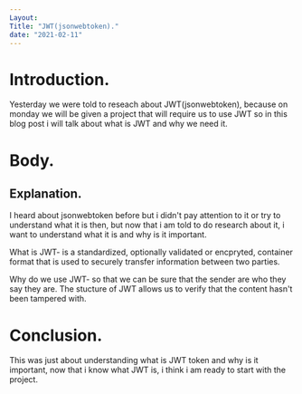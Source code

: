 ```yaml
---
Layout: 
Title: "JWT(jsonwebtoken)."
date: "2021-02-11"
---
```


# Introduction.

Yesterday we were told to reseach about JWT(jsonwebtoken), because on monday we will be given a project that will require us to use JWT so in this blog post i will talk about what is JWT and why we need it.

# Body.

## Explanation.

I heard about jsonwebtoken before but i didn't pay attention to it or try to understand what it is then, but now that i am told to do research about it, i want to understand what it is and why is it important.

What is JWT- is a standardized, optionally validated or encpryted, container format that is used to securely transfer information between two parties.

Why do we use JWT- so that we can be sure that the sender are who they say they are. The stucture of JWT allows us to verify that the content hasn't been tampered with.
 
# Conclusion.

This was just about understanding what is JWT token and why is it important, now that i know what JWT is, i think i am ready to start with the project.

